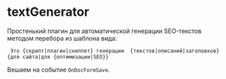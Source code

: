 # textGenerator

Простенький плагин для автоматической генерации SEO-текстов методом перебора из шаблона вида:

```
 Это {скрипт|плагин|сниппет} генерации  {текстов|описаний|заголовков}  {для сайта|для {оптимизации|SEO}}
```

Вешаем на событие `OnDocFormSave`.

